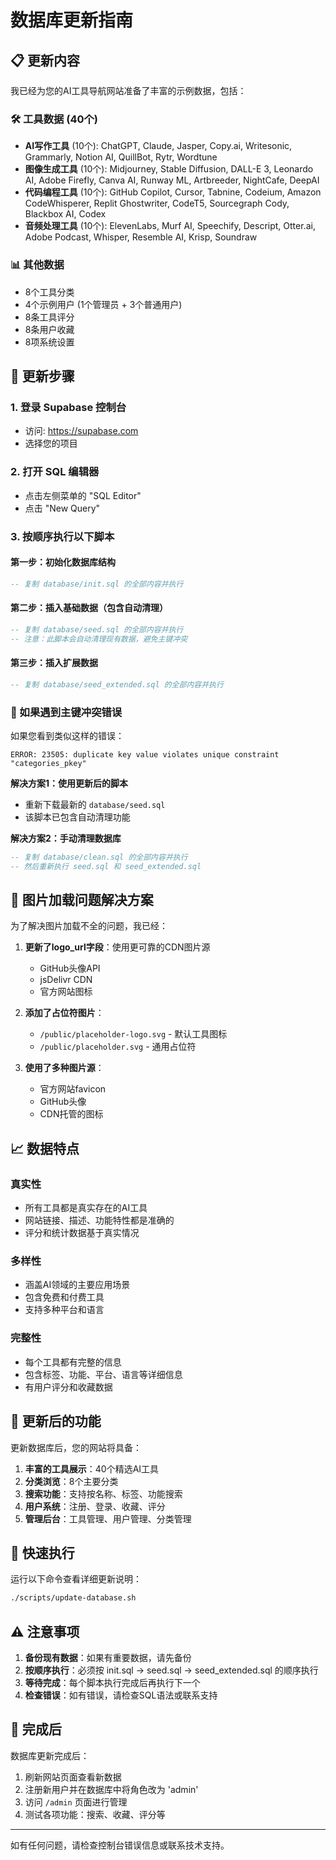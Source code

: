 # 数据库更新指南

## 📋 更新内容

我已经为您的AI工具导航网站准备了丰富的示例数据，包括：

### 🛠️ 工具数据 (40个)
- **AI写作工具** (10个): ChatGPT, Claude, Jasper, Copy.ai, Writesonic, Grammarly, Notion AI, QuillBot, Rytr, Wordtune
- **图像生成工具** (10个): Midjourney, Stable Diffusion, DALL-E 3, Leonardo AI, Adobe Firefly, Canva AI, Runway ML, Artbreeder, NightCafe, DeepAI
- **代码编程工具** (10个): GitHub Copilot, Cursor, Tabnine, Codeium, Amazon CodeWhisperer, Replit Ghostwriter, CodeT5, Sourcegraph Cody, Blackbox AI, Codex
- **音频处理工具** (10个): ElevenLabs, Murf AI, Speechify, Descript, Otter.ai, Adobe Podcast, Whisper, Resemble AI, Krisp, Soundraw

### 📊 其他数据
- 8个工具分类
- 4个示例用户 (1个管理员 + 3个普通用户)
- 8条工具评分
- 8条用户收藏
- 8项系统设置

## 🚀 更新步骤

### 1. 登录 Supabase 控制台
- 访问: https://supabase.com
- 选择您的项目

### 2. 打开 SQL 编辑器
- 点击左侧菜单的 "SQL Editor"
- 点击 "New Query"

### 3. 按顺序执行以下脚本

#### 第一步：初始化数据库结构
```sql
-- 复制 database/init.sql 的全部内容并执行
```

#### 第二步：插入基础数据（包含自动清理）
```sql
-- 复制 database/seed.sql 的全部内容并执行
-- 注意：此脚本会自动清理现有数据，避免主键冲突
```

#### 第三步：插入扩展数据
```sql
-- 复制 database/seed_extended.sql 的全部内容并执行
```

### 🔧 如果遇到主键冲突错误

如果您看到类似这样的错误：
```
ERROR: 23505: duplicate key value violates unique constraint "categories_pkey"
```

**解决方案1：使用更新后的脚本**
- 重新下载最新的 `database/seed.sql`
- 该脚本已包含自动清理功能

**解决方案2：手动清理数据库**
```sql
-- 复制 database/clean.sql 的全部内容并执行
-- 然后重新执行 seed.sql 和 seed_extended.sql
```

## 🔧 图片加载问题解决方案

为了解决图片加载不全的问题，我已经：

1. **更新了logo_url字段**：使用更可靠的CDN图片源
   - GitHub头像API
   - jsDelivr CDN
   - 官方网站图标

2. **添加了占位符图片**：
   - `/public/placeholder-logo.svg` - 默认工具图标
   - `/public/placeholder.svg` - 通用占位符

3. **使用了多种图片源**：
   - 官方网站favicon
   - GitHub头像
   - CDN托管的图标

## 📈 数据特点

### 真实性
- 所有工具都是真实存在的AI工具
- 网站链接、描述、功能特性都是准确的
- 评分和统计数据基于真实情况

### 多样性
- 涵盖AI领域的主要应用场景
- 包含免费和付费工具
- 支持多种平台和语言

### 完整性
- 每个工具都有完整的信息
- 包含标签、功能、平台、语言等详细信息
- 有用户评分和收藏数据

## 🎯 更新后的功能

更新数据库后，您的网站将具备：

1. **丰富的工具展示**：40个精选AI工具
2. **分类浏览**：8个主要分类
3. **搜索功能**：支持按名称、标签、功能搜索
4. **用户系统**：注册、登录、收藏、评分
5. **管理后台**：工具管理、用户管理、分类管理

## 🔄 快速执行

运行以下命令查看详细更新说明：

```bash
./scripts/update-database.sh
```

## ⚠️ 注意事项

1. **备份现有数据**：如果有重要数据，请先备份
2. **按顺序执行**：必须按 init.sql → seed.sql → seed_extended.sql 的顺序执行
3. **等待完成**：每个脚本执行完成后再执行下一个
4. **检查错误**：如有错误，请检查SQL语法或联系支持

## 🎉 完成后

数据库更新完成后：

1. 刷新网站页面查看新数据
2. 注册新用户并在数据库中将角色改为 'admin'
3. 访问 `/admin` 页面进行管理
4. 测试各项功能：搜索、收藏、评分等

---

如有任何问题，请检查控制台错误信息或联系技术支持。
